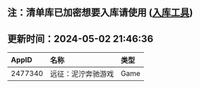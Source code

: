## 注：清单库已加密想要入库请使用 ([入库工具](https://github.com/BlankTMing/ManifestAutoUpdate/releases))

## 更新时间：2024-05-02 21:46:36
| AppID | 名称 | 类型  |
| :-------------------- | :----------------------------- | :----------- |
| 2477340 | 远征：泥泞奔驰游戏| Game |
